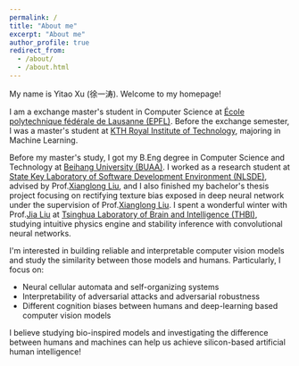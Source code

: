 ```yaml
---
permalink: /
title: "About me"
excerpt: "About me"
author_profile: true
redirect_from: 
  - /about/
  - /about.html
---
```


My name is Yitao Xu (徐一涛). Welcome to my homepage!

I am a exchange master's student in Computer Science at [École polytechnique fédérale de Lausanne (EPFL)](https://www.epfl.ch/en/). Before the exchange semester, I was a master's student at [KTH Royal Institute of Technology](https://www.kth.se/en), majoring in Machine Learning. 

Before my master's study, I got my B.Eng degree in Computer Science and Technology at [Beihang University (BUAA)](https://www.buaa.edu.cn/). I worked as a research student at [State Key Laboratory of Software Development Environment (NLSDE)](https://xlliu-beihang.github.io/), advised by Prof.[Xianglong Liu](https://xlliu-beihang.github.io/), and I also finished my bachelor's thesis project focusing on rectifying texture bias exposed in deep neural network under the supervision of Prof.[Xianglong Liu](https://xlliu-beihang.github.io/). I spent a wonderful winter with Prof.[Jia Liu](https://brain.tsinghua.edu.cn/en/info/1010/1010.htm) at [Tsinghua Laboratory of Brain and Intelligence (THBI)](https://brain.tsinghua.edu.cn/en/index.htm), studying intuitive physics engine and stability inference with convolutional neural networks. 

I'm interested in building reliable and interpretable computer vision models and study the similarity between those models and humans. Particularly, I focus on:
- Neural cellular automata and self-organizing systems
- Interpretability of adversarial attacks and adversarial robustness
- Different cognition biases between humans and deep-learning based computer vision models

I believe studying bio-inspired models and investigating the difference between humans and machines can help us achieve silicon-based artificial human intelligence!
